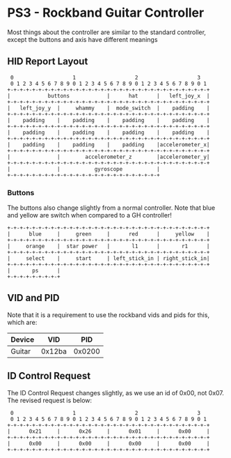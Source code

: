 # PS3 - Rockband Guitar Controller
Most things about the controller are similar to the standard controller, except the buttons and axis have different meanings

## HID Report Layout
```
 0                   1                   2                   3
 0 1 2 3 4 5 6 7 8 9 0 1 2 3 4 5 6 7 8 9 0 1 2 3 4 5 6 7 8 9 0 1
+-+-+-+-+-+-+-+-+-+-+-+-+-+-+-+-+-+-+-+-+-+-+-+-+-+-+-+-+-+-+-+-+
|            buttons            |      hat      |   left_joy_x  |
+-+-+-+-+-+-+-+-+-+-+-+-+-+-+-+-+-+-+-+-+-+-+-+-+-+-+-+-+-+-+-+-+
|   left_joy_y  |     whammy    |  mode_switch  |    padding    |
+-+-+-+-+-+-+-+-+-+-+-+-+-+-+-+-+-+-+-+-+-+-+-+-+-+-+-+-+-+-+-+-+
|    padding    |    padding    |    padding    |    padding    |
+-+-+-+-+-+-+-+-+-+-+-+-+-+-+-+-+-+-+-+-+-+-+-+-+-+-+-+-+-+-+-+-+
|    padding    |    padding    |    padding    |    padding    |
+-+-+-+-+-+-+-+-+-+-+-+-+-+-+-+-+-+-+-+-+-+-+-+-+-+-+-+-+-+-+-+-+
|    padding    |    padding    |    padding    |accelerometer_x|
+-+-+-+-+-+-+-+-+-+-+-+-+-+-+-+-+-+-+-+-+-+-+-+-+-+-+-+-+-+-+-+-+
|               |        accelerometer_z        |accelerometer_y|
+-+-+-+-+-+-+-+-+-+-+-+-+-+-+-+-+-+-+-+-+-+-+-+-+-+-+-+-+-+-+-+-+
|               |           gyroscope           |
+-+-+-+-+-+-+-+-+-+-+-+-+-+-+-+-+-+-+-+-+-+-+-+-+
```
### Buttons
The buttons also change slightly from a normal controller. Note that blue and yellow are switch when compared to a GH controller!
```
+-+-+-+-+-+-+-+-+-+-+-+-+-+-+-+-+-+-+-+-+-+-+-+-+-+-+-+-+-+-+-+-+
|      blue     |     green     |      red      |     yellow    |
+-+-+-+-+-+-+-+-+-+-+-+-+-+-+-+-+-+-+-+-+-+-+-+-+-+-+-+-+-+-+-+-+
|     orange    |  star power   |       l1      |       r1      |
+-+-+-+-+-+-+-+-+-+-+-+-+-+-+-+-+-+-+-+-+-+-+-+-+-+-+-+-+-+-+-+-+
|     select    |     start     | left_stick_in | right_stick_in|
+-+-+-+-+-+-+-+-+-+-+-+-+-+-+-+-+-+-+-+-+-+-+-+-+-+-+-+-+-+-+-+-+
|       ps      |
+-+-+-+-+-+-+-+-+
```

## VID and PID
Note that it is a requirement to use the rockband vids and pids for this, which are:

| Device | VID    | PID    |
| ------ | ------ | ------ |
| Guitar | 0x12ba | 0x0200 |

## ID Control Request
The ID Control Request changes slightly, as we use an id of 0x00, not 0x07. The revised request is below:
```
 0                   1                   2                   3  
 0 1 2 3 4 5 6 7 8 9 0 1 2 3 4 5 6 7 8 9 0 1 2 3 4 5 6 7 8 9 0 1
+-+-+-+-+-+-+-+-+-+-+-+-+-+-+-+-+-+-+-+-+-+-+-+-+-+-+-+-+-+-+-+-+
|      0x21     |      0x26     |      0x01     |      0x00     |
+-+-+-+-+-+-+-+-+-+-+-+-+-+-+-+-+-+-+-+-+-+-+-+-+-+-+-+-+-+-+-+-+
|      0x00     |      0x00     |      0x00     |      0x00     |
+-+-+-+-+-+-+-+-+-+-+-+-+-+-+-+-+-+-+-+-+-+-+-+-+-+-+-+-+-+-+-+-+
```
